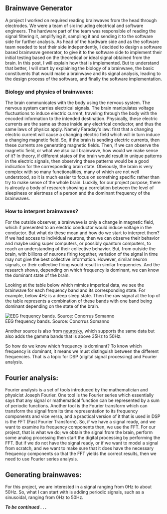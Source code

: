 ## Brainwave Generator

A project I worked on required reading brainwaves from the head through electrodes. We were a team of six including electrical and software engineers. The hardware part of the team was responsible of reading the signal filtering it, amplifying it, sampling it and sending it to the software side for further analysis. As head of the hardware side and as the software team needed to test their side independently, I decided to design a software based brainwave generator, to give it to the software side to implement their initial testing based on the theoretical or ideal signal obtained from the brain. In this post, I will explain how that is implemented. But to understand that better, I will start by explaining the biology of a brainwave, the basic constituents that would make a brainwave and its signal analysis, leading to the design process of the software, and finally the software implementation. 

### Biology and physics of brainwaves:
The brain communicates with the body using the nervous system. The nervous system carries electrical signals. The brain manipulates voltage fluctuations to induce electric current, traveling through the body with the encoded information to the intended destination. Physically, these electric currents are the same as those inside any electrical conductor, and thus the same laws of physics apply. Namely Faraday's law: first that a changing electric current will cause a changing electric field which will in turn induce a changing magnetic field. So, if the brain is sending electric currents, then these currents are generating magnetic fields. Then, if we can observe the magnetic field, or what we also call brainwave, how would we make sense of it? In theory, if different states of the brain would result in unique patterns in the electric signals, then observing these patterns would be a good indication for the corresponding brain state. Obviously, the brain is very complex with so many functionalities, many of which are not well understood, so it is much easier to focus on something specific rather than try to make sense of the whole brain. 
Luckily, for our project purpose, there is already a body of research showing a correlation between the level of sleepiness or alertness of a person and the dominant frequency of the brainwaves. 

### How to interpret brainwaves?
For the outside observer, a brainwave is only a change in magnetic field, which if presented to an electric conductor would induce voltage in the conductor. But what do these mean and how do we start to interpret them? If we had access to individual neurons, then we can observe their behavior and maybe using super computers, or possibly quantum computers, to reach an understanding of their collective behavior. But, from outside the brain, with billions of neurons firing together, variation of the signal in time may not give the best collective information. However, similar neuron signals, or their collective firing would result in similar frequencies. And the research shows, depending on which frequency is dominant, we can know the dominant state of the brain.

Looking at the table below which mimics imperical data, we see the brainwave for each frequency band and its corresponding state. For example, below 4Hz is a deep sleep state. Then the raw signal at the top of the table represents a combination of these bands with one band being dominant depending on the state of the brain.

 ![EEG frequency bands. Source: Conorrus Somanno](https://conorrussomanno.files.wordpress.com/2012/06/2.png)   
 EEG frequency bands. Source: Conorrus Somanno


Another source is also from [neurosky](http://support.neurosky.com/kb/science/eeg-band-frequencies), which supports the same data but also adds the gamma bands that is above 35Hz to 50Hz.

So how do we know which frequency is dominant?
To know which frequency is dominant, it means we must distinguish between the different frequencies. That is a topic for DSP (digital signal processing) and Fourier analysis.

## Fourier analysis:
Fourier analysis is a set of tools introduced by the mathematician and physicist Joseph Fourier. One tool is the Fourier series which essentially says that any signal or mathematical function can be represented by a sum of periodic functions. Another tool is the Fourier transform which can transform the signal from its time representation to its frequency components and vice versa, and a practical version of it that is used in DSP is the FFT (Fast Fourier Transform). So, if we have a signal ready, and we want to examine its frequency components then, we use the FFT. For our project, that is what we do; we obtain the signal from the brain, perform some analog processing then start the digital processing by performing the FFT. But if we do not have the signal ready, or if we want to model a signal from scratch, and we want to make sure that it does have the necessary frequency components so that the FFT yields the correct results, then we need to use Fourier series analysis.


## Generating brainwaves:
For this project, we are interested in a signal ranging from 0Hz to about 50Hz. So, what I can start with is adding periodic signals, such as a sinusoidal, ranging from 0Hz to 50Hz.

***To be continued . . .***
